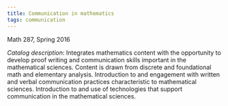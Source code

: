 ```yaml
---
title: Communication in mathematics
tags: communication
---
```


Math 287, Spring 2016<!--more-->

*Catalog description*: Integrates mathematics content with the opportunity to develop proof writing and communication skills important in the mathematical sciences. Content is drawn from discrete and foundational math and elementary analysis. Introduction to and engagement with written and verbal communication practices characteristic to mathematical sciences. Introduction to and use of technologies that support communication in the mathematical sciences.
